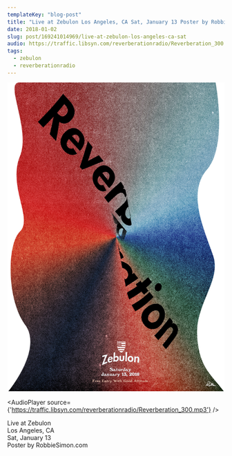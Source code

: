 ```yaml
---
templateKey: "blog-post"
title: "Live at​ ​Zebulon Los Angeles​, CA​ Sat,​ ​January​ ​13 Poster by RobbieSimon.com"
date: 2018-01-02
slug: post/169241014969/live-at-zebulon-los-angeles-ca-sat
audio: https://traffic.libsyn.com/reverberationradio/Reverberation_300.mp3
tags:
  - zebulon
  - reverberationradio
---
```


![Live at​ ​Zebulon Los Angeles​, CA​ Sat,​ ​January​ ​13 Poster by RobbieSimon.com](../images/330653a122cb4f4b4ef3f4e06fd35c5c8287793e11fee2e7d217460b9917e8d8.jpg)

<AudioPlayer source={'https://traffic.libsyn.com/reverberationradio/Reverberation_300.mp3'} />

<p>Live at​ ​Zebulon<br />Los Angeles​, CA​<br />Sat,​ ​January​ ​13<br />Poster by RobbieSimon.com<br /></p>
